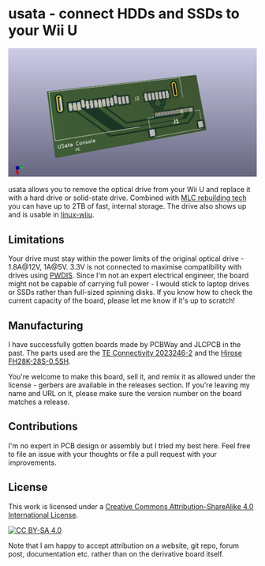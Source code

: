 # usata - connect HDDs and SSDs to your Wii U
![3D render of usata, a small green PCB with pads for a flat-flex and SATA connector.](usata.png)

usata allows you to remove the optical drive from your Wii U and replace it with a hard drive or
solid-state drive. Combined with [MLC rebuilding tech][mlc-rebuild] you can have up to 2TB of fast,
internal storage. The drive also shows up and is usable in [linux-wiiu][linux-wiiu].

[mlc-rebuild]: https://gbatemp.net/threads/how-to-upgrading-rebuilding-wii-u-internal-memory-mlc.636309/
[linux-wiiu]: https://gitlab.com/linux-wiiu/linux-wiiu

## Limitations

Your drive must stay within the power limits of the original optical drive - 1.8A@12V, 1A@5V. 3.3V is not
connected to maximise compatibility with drives using [PWDIS][pwdis]. Since I'm not an expert electrical
engineer, the board might not be capable of carrying full power - I would stick to laptop drives or SSDs
rather than full-sized spinning disks. If you know how to check the current capacity of the board, please
let me know if it's up to scratch!

[pwdis]: https://en.wikipedia.org/wiki/SATA#Power_connectors

## Manufacturing

I have successfully gotten boards made by PCBWay and JLCPCB in the past. The parts used are the
[TE Connectivity 2023246-2](https://www.te.com/usa-en/product-2023246-2.html) and the
[Hirose FH28K-28S-0.5SH](https://www.hirose.com/en/product/p/CL0586-1880-0-00).

You're welcome to make this board, sell it, and remix it as allowed under the license - gerbers are
available in the releases section. If you're leaving my name and URL on it, please make sure the version
number on the board matches a release.

## Contributions

I'm no expert in PCB design or assembly but I tried my best here. Feel free to file an issue with your
thoughts or file a pull request with your improvements.

## License

This work is licensed under a
[Creative Commons Attribution-ShareAlike 4.0 International License][cc-by-sa].

[![CC BY-SA 4.0][cc-by-sa-image]][cc-by-sa]

[cc-by-sa]: http://creativecommons.org/licenses/by-sa/4.0/
[cc-by-sa-image]: https://licensebuttons.net/l/by-sa/4.0/88x31.png

Note that I am happy to accept attribution on a website, git repo, forum post, documentation etc.
rather than on the derivative board itself.
